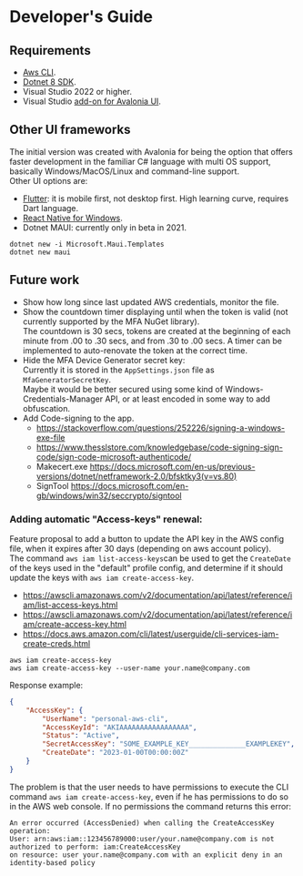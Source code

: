 
# Developer's Guide

## Requirements
- [Aws CLI](https://aws.amazon.com/cli/).
- [Dotnet 8 SDK](https://dotnet.microsoft.com/en-us/download/dotnet/8.0).
- Visual Studio 2022 or higher.
- Visual Studio [add-on for Avalonia UI](https://marketplace.visualstudio.com/items?itemName=AvaloniaTeam.AvaloniaVS).


## Other UI frameworks
The initial version was created with Avalonia for being the option that offers faster development in the familiar C# language with multi OS support, basically Windows/MacOS/Linux and command-line support.  
Other UI options are:
- [Flutter](https://flutter.dev/multi-platform/desktop): it is mobile first, not desktop first. High learning curve, requires Dart language.
- [React Native for Windows](https://microsoft.github.io/react-native-windows/).
- Dotnet MAUI: currently only in beta in 2021.
```PS
dotnet new -i Microsoft.Maui.Templates
dotnet new maui
```

## Future work
- Show how long since last updated AWS credentials, monitor the file.
- Show the countdown timer displaying until when the token is valid (not currently supported by the MFA NuGet library).  
  The countdown is 30 secs, tokens are created at the beginning of each minute from .00 to .30 secs, and from .30 to .00 secs.
  A timer can be implemented to auto-renovate the token at the correct time.
- Hide the MFA Device Generator secret key:  
    Currently it is stored in the `AppSettings.json` file as `MfaGeneratorSecretKey`.  
    Maybe it would be better secured using some kind of Windows-Credentials-Manager API, 
    or at least encoded in some way to add obfuscation.
- Add Code-signing to the app.
  * https://stackoverflow.com/questions/252226/signing-a-windows-exe-file
  * https://www.thesslstore.com/knowledgebase/code-signing-sign-code/sign-code-microsoft-authenticode/
  * Makecert.exe https://docs.microsoft.com/en-us/previous-versions/dotnet/netframework-2.0/bfsktky3(v=vs.80)
  * SignTool https://docs.microsoft.com/en-gb/windows/win32/seccrypto/signtool



### Adding automatic "Access-keys" renewal:
Feature proposal to add a button to update the API key in the AWS config file, 
when it expires after 30 days (depending on aws account policy).  
The command `aws iam list-access-keys`can be used to get the `CreateDate` of the keys used in the "default" profile config, 
and determine if it should update the keys with `aws iam create-access-key`.  
- https://awscli.amazonaws.com/v2/documentation/api/latest/reference/iam/list-access-keys.html
- https://awscli.amazonaws.com/v2/documentation/api/latest/reference/iam/create-access-key.html
- https://docs.aws.amazon.com/cli/latest/userguide/cli-services-iam-create-creds.html
```
aws iam create-access-key
aws iam create-access-key --user-name your.name@company.com
```

Response example:
```json
{
    "AccessKey": {
        "UserName": "personal-aws-cli",
        "AccessKeyId": "AKIAAAAAAAAAAAAAAAAA",
        "Status": "Active",
        "SecretAccessKey": "SOME_EXAMPLE_KEY______________EXAMPLEKEY",
        "CreateDate": "2023-01-00T00:00:00Z"
    }
}
```
The problem is that the user needs to have permissions to execute the CLI command 
`aws iam create-access-key`, even if he has permissions to do so in the AWS web console.
If no permissions the command returns this error:
```
An error occurred (AccessDenied) when calling the CreateAccessKey operation: 
User: arn:aws:iam::123456789000:user/your.name@company.com is not authorized to perform: iam:CreateAccessKey 
on resource: user your.name@company.com with an explicit deny in an identity-based policy
```
